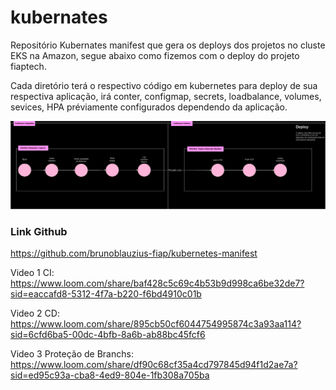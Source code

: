 # kubernates
Repositório Kubernates manifest que gera os deploys dos projetos no cluste EKS na Amazon, segue abaixo como fizemos com o deploy do projeto fiaptech.

Cada diretório terá o respectivo código em kubernetes para deploy de sua respectiva aplicação, irá conter, configmap, secrets, loadbalance, volumes, sevices, HPA préviamente configurados dependendo da aplicação.

![plot](diagrama_deploy.jpg)

### Link Github
https://github.com/brunoblauzius-fiap/kubernetes-manifest

Video 1 CI: https://www.loom.com/share/baf428c5c69c4b53b9d998ca6be32de7?sid=eaccafd8-5312-4f7a-b220-f6bd4910c01b

Video 2 CD: https://www.loom.com/share/895cb50cf6044754995874c3a93aa114?sid=6cfd6ba5-00dc-4bfb-8a6b-ab88bc45fcf6

Video 3 Proteção de Branchs: https://www.loom.com/share/df90c68cf35a4cd797845d94f1d2ae7a?sid=ed95c93a-cba8-4ed9-804e-1fb308a705ba